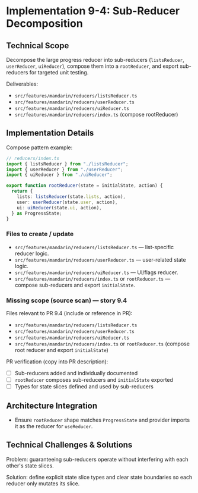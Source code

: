 # Implementation 9-4: Sub-Reducer Decomposition

## Technical Scope

Decompose the large progress reducer into sub-reducers (`listsReducer`, `userReducer`, `uiReducer`), compose them into a `rootReducer`, and export sub-reducers for targeted unit testing.

Deliverables:

- `src/features/mandarin/reducers/listsReducer.ts`
- `src/features/mandarin/reducers/userReducer.ts`
- `src/features/mandarin/reducers/uiReducer.ts`
- `src/features/mandarin/reducers/index.ts` (compose rootReducer)

## Implementation Details

Compose pattern example:

```ts
// reducers/index.ts
import { listsReducer } from "./listsReducer";
import { userReducer } from "./userReducer";
import { uiReducer } from "./uiReducer";

export function rootReducer(state = initialState, action) {
  return {
    lists: listsReducer(state.lists, action),
    user: userReducer(state.user, action),
    ui: uiReducer(state.ui, action),
  } as ProgressState;
}
```

### Files to create / update

- `src/features/mandarin/reducers/listsReducer.ts` — list-specific reducer logic.
- `src/features/mandarin/reducers/userReducer.ts` — user-related state logic.
- `src/features/mandarin/reducers/uiReducer.ts` — UI/flags reducer.
- `src/features/mandarin/reducers/index.ts` or `rootReducer.ts` — compose sub-reducers and export `initialState`.

### Missing scope (source scan) — story 9.4

Files relevant to PR 9.4 (include or reference in PR):

- `src/features/mandarin/reducers/listsReducer.ts`
- `src/features/mandarin/reducers/userReducer.ts`
- `src/features/mandarin/reducers/uiReducer.ts`
- `src/features/mandarin/reducers/index.ts` or `rootReducer.ts` (compose root reducer and export `initialState`)

PR verification (copy into PR description):

- [ ] Sub-reducers added and individually documented
- [ ] `rootReducer` composes sub-reducers and `initialState` exported
- [ ] Types for state slices defined and used by sub-reducers

## Architecture Integration

- Ensure `rootReducer` shape matches `ProgressState` and provider imports it as the reducer for `useReducer`.

## Technical Challenges & Solutions

Problem: guaranteeing sub-reducers operate without interfering with each other's state slices.

Solution: define explicit state slice types and clear state boundaries so each reducer only mutates its slice.
